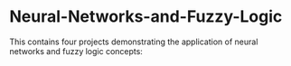 # Neural-Networks-and-Fuzzy-Logic

This contains four projects demonstrating the application of neural networks and fuzzy logic concepts:

